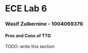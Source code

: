 # ECE Lab 6 
### Wasif Zulkernine  - 1004069376

#### Pros and Cons of TTD
TODO: write this section 



